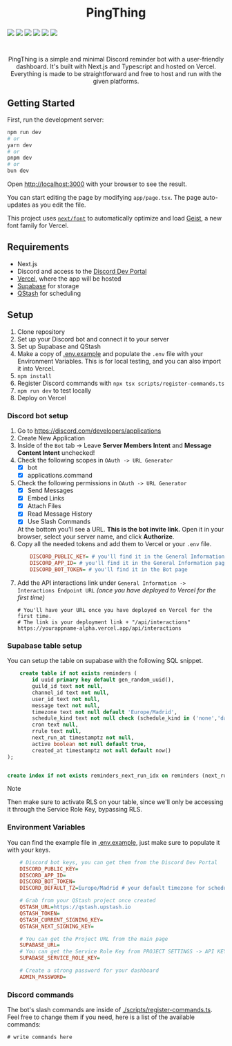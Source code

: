 <h1 align="center">PingThing</h1>
<p aling="center">
    <img align="center" src="https://img.shields.io/badge/TypeScript-3178C6?logo=typescript&logoColor=%233178C6&labelColor=white&color=%233178C6">
    <img align="center" src="https://img.shields.io/badge/Next.js-black?logo=nextdotjs&logoColor=%23000000&labelColor=white&color=%23000000">
    <img align="center" src="https://img.shields.io/badge/Vercel-black?logo=vercel&logoColor=%23000000&labelColor=white&color=%23000000">
    <img align="center" src="https://img.shields.io/badge/supabase-black?logo=supabase&logoColor=%233FCF8E&labelColor=grey&color=grey">
    <img align="center" src="https://img.shields.io/badge/QStash-black?logo=upstash&logoColor=%2300E9A3&labelColor=grey&color=grey">
    <img align="center" src="https://img.shields.io/badge/Discord-black?logo=discord&logoColor=white&labelColor=%235865F2&color=%235865F2">
</p>
<br>
<p align="center">PingThing is a simple and minimal Discord reminder bot with a user-friendly dashboard. It's built with Next.js and Typescript and hosted on Vercel. Everything is made to be straightforward and free to host and run with the given platforms.</p>

## Getting Started

First, run the development server:

```bash
npm run dev
# or
yarn dev
# or
pnpm dev
# or
bun dev
```

Open [http://localhost:3000](http://localhost:3000) with your browser to see the result.

You can start editing the page by modifying `app/page.tsx`. The page auto-updates as you edit the file.

This project uses [`next/font`](https://nextjs.org/docs/app/building-your-application/optimizing/fonts) to automatically optimize and load [Geist](https://vercel.com/font), a new font family for Vercel.

## Requirements

* Next.js
* Discord and access to the [Discord Dev Portal](https://discord.com/developers/applications)
* [Vercel](https://vercel.com/), where the app will be hosted
* [Supabase](https://supabase.com/) for storage
* [QStash](https://console.upstash.com/qstash) for scheduling

## Setup

1. Clone repository
2. Set up your Discord bot and connect it to your server
3. Set up Supabase and QStash
3. Make a copy of [.env.example](https://github.com/v0idsh/pingthing/blob/main/.env.example) and populate the `.env` file with your Environment Variables. This is for local testing, and you can also import it into Vercel.
4. `npm install`
5. Register Discord commands with `npx tsx scripts/register-commands.ts`
5. `npm run dev` to test locally
6. Deploy on Vercel

### Discord bot setup

1. Go to https://discord.com/developers/applications
2. Create New Application 
3. Inside of the `Bot` tab -> Leave **Server Members Intent** and **Message Content Intent** unchecked!
4. Check the following scopes in `OAuth -> URL Generator`
    - [x] bot
    - [x] applications.command
5. Check the following permissions in `OAuth -> URL Generator`
    - [x] Send Messages
    - [x] Embed Links
    - [x] Attach Files
    - [x] Read Message History
    - [x] Use Slash Commands

    At the bottom you'll see a URL. **This is the bot invite link.** Open it in your browser, select your server name, and click 
    **Authorize**.
5. Copy all the needed tokens and add them to Vercel or your `.env` file.
    ```ini
        DISCORD_PUBLIC_KEY= # you'll find it in the General Information page
        DISCORD_APP_ID= # you'll find it in the General Information page
        DISCORD_BOT_TOKEN= # you'll find it in the Bot page
    ```
6. Add the API interactions link under `General Information -> Interactions Endpoint URL` *(once you have deployed to Vercel for the first time)*
    ```
    # You'll have your URL once you have deployed on Vercel for the first time.
    # The link is your deployment link + "/api/interactions"
    https://yourappname-alpha.vercel.app/api/interactions
    ```
### Supabase table setup

You can setup the table on supabase with the following SQL snippet.

```sql
    create table if not exists reminders (
        id uuid primary key default gen_random_uuid(),
        guild_id text not null,
        channel_id text not null,
        user_id text not null,
        message text not null,
        timezone text not null default 'Europe/Madrid',
        schedule_kind text not null check (schedule_kind in ('none','daily','weekly','monthly','first_friday','cron')),
        cron text null,
        rrule text null,
        next_run_at timestamptz not null,
        active boolean not null default true,
        created_at timestamptz not null default now()
);


create index if not exists reminders_next_run_idx on reminders (next_run_at) where active = true;
```

> [!NOTE]
> Then make sure to activate RLS on your table, since we'll only be accessing it through the Service Role Key, bypassing RLS.

### Environment Variables

You can find the example file in [.env.example](https://github.com/v0idsh/pingthing/blob/main/.env.example), just make sure to populate it with your keys.

```ini
    # Discord bot keys, you can get them from the Discord Dev Portal
    DISCORD_PUBLIC_KEY=
    DISCORD_APP_ID=
    DISCORD_BOT_TOKEN=
    DISCORD_DEFAULT_TZ=Europe/Madrid # your default timezone for scheduling

    # Grab from your QStash project once created
    QSTASH_URL=https://qstash.upstash.io
    QSTASH_TOKEN=
    QSTASH_CURRENT_SIGNING_KEY=
    QSTASH_NEXT_SIGNING_KEY=

    # You can get the Project URL from the main page
    SUPABASE_URL=
    # You can get the Service Role Key from PROJECT SETTINGS -> API KEYS
    SUPABASE_SERVICE_ROLE_KEY=

    # Create a strong password for your dashboard
    ADMIN_PASSWORD=
```

### Discord commands

The bot's slash commands are inside of [./scripts/register-commands.ts](https://github.com/v0idsh/pingthing/blob/main/scripts/register-commands.ts). Feel free to change them if you need, here is a list of the available commands:

```commands
# write commands here
```
